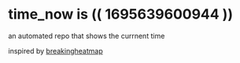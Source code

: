# time_now is (( 1695639600944 ))

an automated repo that shows the currnent time

inspired by [breakingheatmap](https://github.com/breakingheatmap/breakingheatmap)